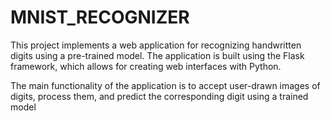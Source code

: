 # MNIST_RECOGNIZER

This project implements a web application for recognizing handwritten digits using a pre-trained model. The application is built using the Flask framework, which allows for creating web interfaces with Python.

The main functionality of the application is to accept user-drawn images of digits, process them, and predict the corresponding digit using a trained model
